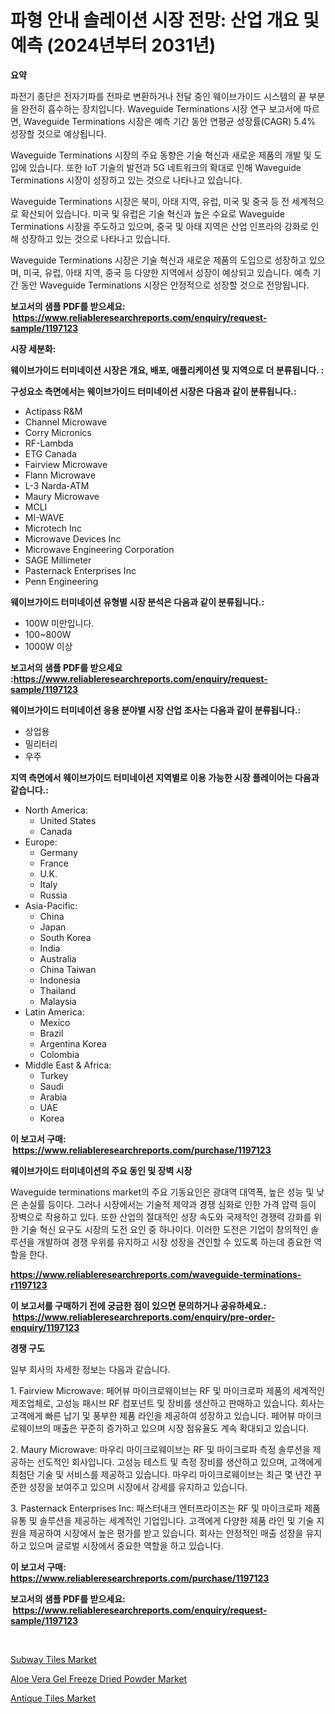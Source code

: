 <p><h1>파형 안내 솔레이션 시장 전망: 산업 개요 및 예측 (2024년부터 2031년)</h1></p><p><strong>요약</strong></p>
<p><p>파전기 종단은 전자기파를 전파로 변환하거나 전달 중인 웨이브가이드 시스템의 끝 부분을 완전히 흡수하는 장치입니다. Waveguide Terminations 시장 연구 보고서에 따르면, Waveguide Terminations 시장은 예측 기간 동안 연평균 성장률(CAGR) 5.4% 성장할 것으로 예상됩니다.</p><p>Waveguide Terminations 시장의 주요 동향은 기술 혁신과 새로운 제품의 개발 및 도입에 있습니다. 또한 IoT 기술의 발전과 5G 네트워크의 확대로 인해 Waveguide Terminations 시장이 성장하고 있는 것으로 나타나고 있습니다.</p><p>Waveguide Terminations 시장은 북미, 아태 지역, 유럽, 미국 및 중국 등 전 세계적으로 확산되어 있습니다. 미국 및 유럽은 기술 혁신과 높은 수요로 Waveguide Terminations 시장을 주도하고 있으며, 중국 및 아태 지역은 산업 인프라의 강화로 인해 성장하고 있는 것으로 나타나고 있습니다.</p><p>Waveguide Terminations 시장은 기술 혁신과 새로운 제품의 도입으로 성장하고 있으며, 미국, 유럽, 아태 지역, 중국 등 다양한 지역에서 성장이 예상되고 있습니다. 예측 기간 동안 Waveguide Terminations 시장은 안정적으로 성장할 것으로 전망됩니다.</p></p>
<p><strong>보고서의 샘플 PDF를 받으세요: &nbsp;<a href="https://www.reliableresearchreports.com/enquiry/request-sample/1197123">https://www.reliableresearchreports.com/enquiry/request-sample/1197123</a></strong></p>
<p><strong>시장 세분화:</strong></p>
<p><strong> 웨이브가이드 터미네이션 시장은 개요, 배포, 애플리케이션 및 지역으로 더 분류됩니다. :</strong></p>
<p><strong>구성요소 측면에서는 웨이브가이드 터미네이션 시장은 다음과 같이 분류됩니다.:</strong></p>
<p><ul><li>Actipass R&M</li><li>Channel Microwave</li><li>Corry Micronics</li><li>RF-Lambda</li><li>ETG Canada</li><li>Fairview Microwave</li><li>Flann Microwave</li><li>L-3 Narda-ATM</li><li>Maury Microwave</li><li>MCLI</li><li>MI-WAVE</li><li>Microtech Inc</li><li>Microwave Devices Inc</li><li>Microwave Engineering Corporation</li><li>SAGE Millimeter</li><li>Pasternack Enterprises Inc</li><li>Penn Engineering</li></ul></p>
<p><strong> 웨이브가이드 터미네이션 유형별 시장 분석은 다음과 같이 분류됩니다.:</strong></p>
<p><ul><li>100W 미만입니다.</li><li>100~800W</li><li>1000W 이상</li></ul></p>
<p><strong>보고서의 샘플 PDF를 받으세요 :<a href="https://www.reliableresearchreports.com/enquiry/request-sample/1197123">https://www.reliableresearchreports.com/enquiry/request-sample/1197123</a></strong></p>
<p><strong> 웨이브가이드 터미네이션 응용 분야별 시장 산업 조사는 다음과 같이 분류됩니다.:</strong></p>
<p><ul><li>상업용</li><li>밀리터리</li><li>우주</li></ul></p>
<p><strong>지역 측면에서 웨이브가이드 터미네이션 지역별로 이용 가능한 시장 플레이어는 다음과 같습니다.:</strong></p>
<p><ul>
    <li>
        North America:
        <ul>
            <li>United States</li>
            <li>Canada</li>
        </ul>
    </li>
    <li>
        Europe:
        <ul>
            <li>Germany</li>
            <li>France</li>
            <li>U.K.</li>
            <li>Italy</li>
            <li>Russia</li>
        </ul>
    </li>
    <li>
        Asia-Pacific:
        <ul>
            <li>China</li>
            <li>Japan</li>
            <li>South Korea</li>
            <li>India</li>
            <li>Australia</li>
            <li>China Taiwan</li>
            <li>Indonesia</li>
            <li>Thailand</li>
            <li>Malaysia</li>
        </ul>
    </li>
    <li>
        Latin America:
        <ul>
            <li>Mexico</li>
            <li>Brazil</li>
            <li>Argentina Korea</li>
            <li>Colombia</li>
        </ul>
    </li>
    <li>
        Middle East & Africa:
        <ul>
            <li>Turkey</li>
            <li>Saudi</li>
            <li>Arabia</li>
            <li>UAE</li>
            <li>Korea</li>
        </ul>
    </li>
    </ul></p>
<p><strong>이 보고서 구매: &nbsp;<a href="https://www.reliableresearchreports.com/purchase/1197123">https://www.reliableresearchreports.com/purchase/1197123</a></strong></p>
<p><strong>웨이브가이드 터미네이션의 주요 동인 및 장벽 시장</strong></p>
<p><p>Waveguide terminations market의 주요 기동요인은 광대역 대역폭, 높은 성능 및 낮은 손실률 등이다. 그러나 시장에서는 기술적 제약과 경쟁 심화로 인한 가격 압력 등이 장벽으로 작용하고 있다. 또한 산업의 절대적인 성장 속도와 국제적인 경쟁력 강화를 위한 기술 혁신 요구도 시장의 도전 요인 중 하나이다. 이러한 도전은 기업이 창의적인 솔루션을 개발하여 경쟁 우위를 유지하고 시장 성장을 견인할 수 있도록 하는데 중요한 역할을 한다.</p></p>
<p><strong><a href="https://www.reliableresearchreports.com/waveguide-terminations-r1197123">https://www.reliableresearchreports.com/waveguide-terminations-r1197123</a></strong></p>
<p><strong>이 보고서를 구매하기 전에 궁금한 점이 있으면 문의하거나 공유하세요.: &nbsp;<a href="https://www.reliableresearchreports.com/enquiry/pre-order-enquiry/1197123">https://www.reliableresearchreports.com/enquiry/pre-order-enquiry/1197123</a></strong></p>
<p><strong>경쟁 구도</strong></p>
<p><p>일부 회사의 자세한 정보는 다음과 같습니다.</p><p>1. Fairview Microwave: 페어뷰 마이크로웨이브는 RF 및 마이크로파 제품의 세계적인 제조업체로, 고성능 패시브 RF 컴포넌트 및 장비를 생산하고 판매하고 있습니다. 회사는 고객에게 빠른 납기 및 풍부한 제품 라인을 제공하여 성장하고 있습니다. 페어뷰 마이크로웨이브의 매출은 꾸준히 증가하고 있으며 시장 점유율도 계속 확대되고 있습니다.</p><p>2. Maury Microwave: 마우리 마이크로웨이브는 RF 및 마이크로파 측정 솔루션을 제공하는 선도적인 회사입니다. 고성능 테스트 및 측정 장비를 생산하고 있으며, 고객에게 최첨단 기술 및 서비스를 제공하고 있습니다. 마우리 마이크로웨이브는 최근 몇 년간 꾸준한 성장을 보여주고 있으며 시장에서 강세를 유지하고 있습니다.</p><p>3. Pasternack Enterprises Inc: 패스터내크 엔터프라이즈는 RF 및 마이크로파 제품 유통 및 솔루션을 제공하는 세계적인 기업입니다. 고객에게 다양한 제품 라인 및 기술 지원을 제공하여 시장에서 높은 평가를 받고 있습니다. 회사는 안정적인 매출 성장을 유지하고 있으며 글로벌 시장에서 중요한 역할을 하고 있습니다.</p></p>
<p><strong>이 보고서 구매: &nbsp; <a href="https://www.reliableresearchreports.com/purchase/1197123">https://www.reliableresearchreports.com/purchase/1197123</a></strong></p>
<p><strong>보고서의 샘플 PDF를 받으세요: &nbsp;<a href="https://www.reliableresearchreports.com/enquiry/request-sample/1197123">https://www.reliableresearchreports.com/enquiry/request-sample/1197123</a></strong><strong></strong></p>
<p>&nbsp;</p>
<p><p><a href="https://www.linkedin.com/pulse/subway-tiles-market-size-2024-2031-global-industrial-analysis-8hq1c?trackingId=Yvw0AqQcqIeBFIzYs18qCQ%3D%3D">Subway Tiles Market</a></p><p><a href="https://www.linkedin.com/pulse/aloe-vera-gel-freeze-dried-powder-market-size-reflecting-forecast-jesxf?trackingId=jIW2IYxCtSBo7BhZ%2BXpfeA%3D%3D">Aloe Vera Gel Freeze Dried Powder Market</a></p><p><a href="https://www.linkedin.com/pulse/antique-tiles-market-size-evaluating-its-trends-growth-projections-64syc?trackingId=VBDiAIUOrpZPfgCOtDZbIw%3D%3D">Antique Tiles Market</a></p></p>